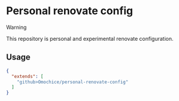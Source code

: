 # Personal renovate config

> [!WARNING]
> This repository is personal and experimental renovate configuration.

## Usage

```json
{
  "extends": [
    "github>Omochice/personal-renovate-config"
  ]
}
```
